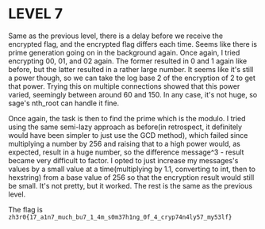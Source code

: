 # LEVEL 7

Same as the previous level, there is a delay before we receive the encrypted flag, and the encrypted flag differs each time. Seems like there is prime generation going on in the background again. Once again, I tried encrypting 00, 01, and 02 again. The former resulted in 0 and 1 again like before, but the latter resulted in a rather large number. It seems like it's still a power though, so we can take the log base 2 of the encryption of 2 to get that power. Trying this on multiple connections showed that this power varied, seemingly between around 60 and 150. In any case, it's not huge, so sage's nth_root can handle it fine.

Once again, the task is then to find the prime which is the modulo. I tried using the same semi-lazy approach as before(in retrospect, it definitely would have been simpler to just use the GCD method), which failed since multiplying a number by 256 and raising that to a high power would, as expected, result in a huge number, so the difference message^3 - result became very difficult to factor. I opted to just increase my messages's values by a small value at a time(multiplying by 1.1, converting to int, then to hexstring) from a base value of 256 so that the encryption result would still be small. It's not pretty, but it worked. The rest is the same as the previous level.

The flag is ``zh3r0{17_a1n7_much_bu7_1_4m_s0m37h1ng_0f_4_cryp74n4ly57_my53lf}``
